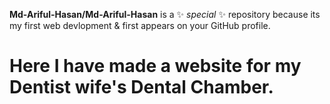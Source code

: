 **Md-Ariful-Hasan/Md-Ariful-Hasan** is a ✨ _special_ ✨ repository because its my first web devlopment & first appears on your GitHub profile.

# Here I have made a website for my Dentist wife's Dental Chamber.



